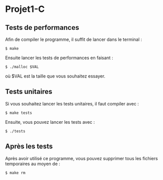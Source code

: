 # Projet1-C

## Tests de performances

Afin de compiler le programme, il suffit de lancer dans le terminal :

	$ make

Ensuite lancer les tests de performances en faisant :

	$ ./malloc $VAL

où $VAL est la taille que vous souhaitez essayer.

## Tests unitaires

Si vous souhaitez lancer les tests unitaires, il faut compiler avec :

	$ make tests

Ensuite, vous pouvez lancer les tests avec :

	$ ./tests

## Après les tests

Après avoir utilisé ce programme, vous pouvez supprimer tous les fichiers temporaires au moyen de :

	$ make rm
